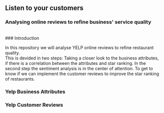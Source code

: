 ## Listen to your  customers

### Analysing online reviews to refine business' service quality

<br>
### Introduction

In this repository we will analyse YELP online reviews to refine restaurant quality. 
<br>
This is devided in two steps: Taking a closer look to the business attributes, if there is a correlation between the attributes and star ranking.
In the second step the sentiment analysis is in the center of attention. To get to know if we can implement the customer reviews to improve the star ranking of restaurants.

### Yelp Business Attributes


### Yelp Customer Reviews
